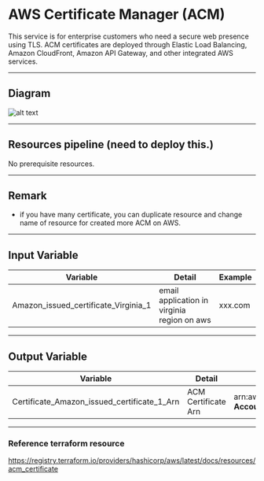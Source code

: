 # AWS Certificate Manager (ACM)
This service is for enterprise customers who need a secure web presence using TLS. ACM certificates are deployed through Elastic Load Balancing, Amazon CloudFront, Amazon API Gateway, and other integrated AWS services.

----
## Diagram
![alt text](KBTG-Terraform-diagram-3.ACM-ShareInfra.drawio.png)


----
## Resources pipeline (need to deploy this.)
No prerequisite resources. 

----
## Remark
* if you have many certificate, you can duplicate resource and change name of resource for created more ACM on AWS.

----
## Input Variable
Variable | Detail | Example |
----- | ----- | ----- |
Amazon_issued_certificate_Virginia_1 | email application in virginia region on aws | xxx.com |

----
## Output Variable
Variable | Detail | Example |
----- | ----- | ----- |
Certificate_Amazon_issued_certificate_1_Arn | ACM Certificate Arn | arn:aws:acm:**region**: **AccountID**:certificate/**ID** |

----
### Reference terraform resource
https://registry.terraform.io/providers/hashicorp/aws/latest/docs/resources/acm_certificate